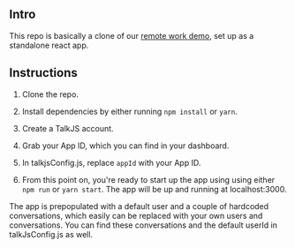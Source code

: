 ## Intro
This repo is basically a clone of our [remote work demo](https://talkjs.com/demo/team-chat/), set up as a standalone react app.

## Instructions
1. Clone the repo.

2. Install dependencies by either running `npm install` or `yarn`.

3. Create a TalkJS account.

4. Grab your App ID, which you can find in your dashboard.

5. In talkjsConfig.js, replace `appId` with your App ID.

6. From this point on, you're ready to start up the app using using either `npm run` or `yarn start`. The app will be up and running at localhost:3000.

The app is prepopulated with a default user and a couple of hardcoded conversations, which easily can be replaced with your own users and conversations. You can find these conversations and the default userId in talkJsConfig.js as well. 

